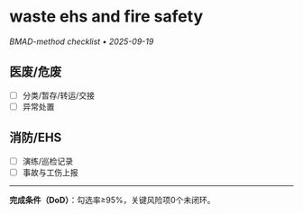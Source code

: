 # waste ehs and fire safety

_BMAD-method checklist • 2025-09-19_

## 医废/危废

- [ ] 分类/暂存/转运/交接
- [ ] 异常处置

## 消防/EHS

- [ ] 演练/巡检记录
- [ ] 事故与工伤上报

---

**完成条件（DoD）**：勾选率≥95%，关键风险项0个未闭环。
